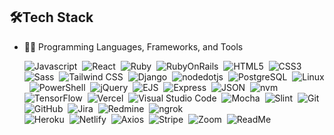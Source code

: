






## 🛠️Tech Stack
- 👩‍💻 Programming Languages, Frameworks, and Tools
  
    ![Javascript](https://img.shields.io/badge/-javascript-blue?logo=javascript)&nbsp;
    ![React](https://img.shields.io/badge/-React-red?logo=React)&nbsp;
    ![Ruby](https://img.shields.io/badge/-Ruby-C0C0C0?style=flat&logo=Ruby)&nbsp;
    ![RubyOnRails](https://img.shields.io/badge/-RubyonRails-008000?style=flat&logo=RubyonRails)&nbsp;
    ![HTML5](https://img.shields.io/badge/-html5-008080?style=flat&logo=html5)&nbsp;
    ![CSS3](https://img.shields.io/badge/-css3-FFC0CB?style=flat&logo=css3)&nbsp;
    ![Sass](https://img.shields.io/badge/sass-blue?logo=sass)&nbsp;
    ![Tailwind CSS](https://img.shields.io/badge/tailwindcss-CD5C5C?logo=tailwindcss)&nbsp;
    ![Django](https://img.shields.io/badge/django-00FA9A?logo=django)&nbsp;
    ![nodedotjs](https://img.shields.io/badge/nodedotjs-FFA500?logo=nodedotjs)&nbsp;
    ![PostgreSQL](https://img.shields.io/badge/postgresql-EEE8AA?logo=postgresql)&nbsp;
    ![Linux](https://img.shields.io/badge/linux-8FBC8F?logo=linux)&nbsp;
    ![PowerShell](https://img.shields.io/badge/powershell-00CED1?logo=powershell)&nbsp;
    ![jQuery](https://img.shields.io/badge/jquery-6495ED?logo=jquery)&nbsp;
    ![EJS](https://img.shields.io/badge/ejs-40E0D0?logo=ejs)&nbsp;
    ![Express](https://img.shields.io/badge/express-0000CD?logo=express)&nbsp;
    ![JSON](https://img.shields.io/badge/json-8B008B?logo=json)&nbsp;
    ![nvm](https://img.shields.io/badge/nvm-D8BFD8?logo=nvm)&nbsp;
    ![TensorFlow](https://img.shields.io/badge/tensorflow-DA70D6?logo=tensorflow)&nbsp;
    ![Vercel](https://img.shields.io/badge/vercel-FFB6C1?logo=vercel)&nbsp;
    ![Visual Studio Code](https://img.shields.io/badge/visualstudiocode-F5DEB3?logo=visualstudiocode)&nbsp;
    ![Mocha](https://img.shields.io/badge/mocha-D2691E?logo=mocha)&nbsp;
    ![Slint](https://img.shields.io/badge/slint-D2B48C?logo=slint)&nbsp;
    ![Git](https://img.shields.io/badge/git-BC8F8F?logo=git)&nbsp;
    ![GitHub](https://img.shields.io/badge/github-98FB98?logo=github)&nbsp;
    ![Jira](https://img.shields.io/badge/jira-FFFF00?logo=jira)&nbsp;
    ![Redmine](https://img.shields.io/badge/redmine-708090?logo=redmine)&nbsp;
    ![ngrok](https://img.shields.io/badge/ngrok-6B8E23?logo=ngrok)&nbsp;    
    ![Heroku](https://img.shields.io/badge/heroku-FFFF00?logo=heroku)&nbsp;
    ![Netlify](https://img.shields.io/badge/netlify-98FB98?logo=netlify)&nbsp;
    ![Axios](https://img.shields.io/badge/axios-FFA500?logo=axios)&nbsp;
    ![Stripe](https://img.shields.io/badge/stripe-FF4500?logo=stripe)&nbsp;
    ![Zoom](https://img.shields.io/badge/zoom-008000?logo=zoom)&nbsp;
    ![ReadMe](https://img.shields.io/badge/readme-A52A2A?logo=readme)&nbsp;


